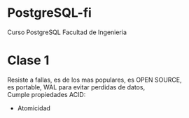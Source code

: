 # PostgreSQL-fi
Curso PostgreSQL Facultad de Ingenieria

# Clase 1
Resiste a fallas, es de los mas populares, es OPEN SOURCE, 
<br>
es portable,
WAL para evitar perdidas de datos, <br> 
Cumple propiedades ACID: 
<ul>
  <li>Atomicidad</li>
</ul>
